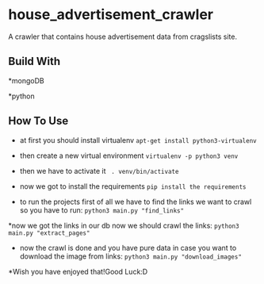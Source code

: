 # house_advertisement_crawler
A crawler that contains house advertisement data from cragslists site.


## Build With
*mongoDB

*python

## How To Use

* at first you should install virtualenv 
```apt-get install python3-virtualenv```

* then create a new virtual environment 
```virtualenv -p python3 venv```

* then we have to activate it
``` . venv/bin/activate```

* now we got to install the requirements
```pip install the requirements```

* to run the projects first of all we have to find the links we want to crawl so you have to run:
 ```python3 main.py "find_links"```
 
 *now we got the links in our db now we should crawl the links:
 ```python3 main.py "extract_pages"```
 
 * now the crawl is done and you have pure data in case you want to download the image from links:
 ```python3 main.py "download_images"```
 
 *Wish you have enjoyed that!Good Luck:D

